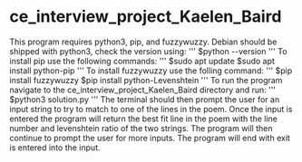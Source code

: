 # ce_interview_project_Kaelen_Baird

This program requires python3, pip, and fuzzywuzzy.
Debian should be shipped with python3, check the version using:
'''
$python --version
'''
To install pip use the following commands:
'''
$sudo apt update
$sudo apt install python-pip
'''
To install fuzzywuzzy use the folling command:
'''
$pip install fuzzywuzzy
$pip install python-Levenshtein
'''
To run the program navigate to the ce_interview_project_Kaelen_Baird directory and run:
'''
$python3 solution.py
'''
The terminal should then prompt the user for an input string to try to match to one of the lines
in the poem. Once the input is entered the program will return the best fit line in the poem
with the line number and levenshtein ratio of the two strings. The program will then continue
to prompt the user for more inputs. The program will end with exit is entered into the input.
